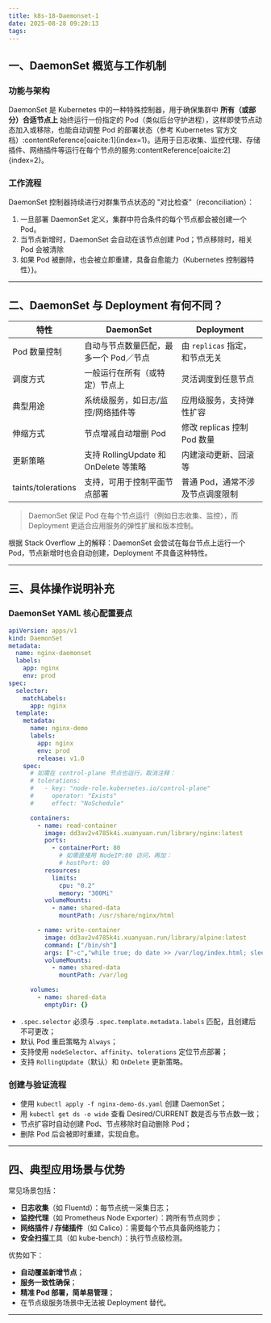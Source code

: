 ```yaml
---
title: k8s-18-Daemonset-1
date: 2025-08-28 09:20:13
tags:
---
```

## 一、DaemonSet 概览与工作机制

### 功能与架构
DaemonSet 是 Kubernetes 中的一种特殊控制器，用于确保集群中 **所有（或部分）合适节点上** 始终运行一份指定的 Pod（类似后台守护进程），这样即使节点动态加入或移除，也能自动调整 Pod 的部署状态（参考 Kubernetes 官方文档）:contentReference[oaicite:1]{index=1}。适用于日志收集、监控代理、存储插件、网络插件等运行在每个节点的服务:contentReference[oaicite:2]{index=2}。

### 工作流程
DaemonSet 控制器持续进行对群集节点状态的 "对比检查"（reconciliation）：
1. 一旦部署 DaemonSet 定义，集群中符合条件的每个节点都会被创建一个 Pod。
2. 当节点新增时，DaemonSet 会自动在该节点创建 Pod；节点移除时，相关 Pod 会被清除
3. 如果 Pod 被删除，也会被立即重建，具备自愈能力（Kubernetes 控制器特性）}。

---

## 二、DaemonSet 与 Deployment 有何不同？

| 特性 | DaemonSet | Deployment |
|------|-----------|------------|
| Pod 数量控制 | 自动与节点数量匹配，最多一个 Pod／节点 | 由 `replicas` 指定，和节点无关 |
| 调度方式 | 一般运行在所有（或特定）节点上 | 灵活调度到任意节点 |
| 典型用途 | 系统级服务，如日志/监控/网络插件等 | 应用级服务，支持弹性扩容 |
| 伸缩方式 | 节点增减自动增删 Pod | 修改 replicas 控制 Pod 数量 |
| 更新策略 | 支持 RollingUpdate 和 OnDelete 等策略 | 内建滚动更新、回滚等 |
| taints/tolerations | 支持，可用于控制平面节点部署 | 普通 Pod，通常不涉及节点调度限制 |

> DaemonSet 保证 Pod 在每个节点运行（例如日志收集、监控），而 Deployment 更适合应用服务的弹性扩展和版本控制。

根据 Stack Overflow 上的解释：DaemonSet 会尝试在每台节点上运行一个 Pod，节点新增时也会自动创建，Deployment 不具备这种特性。

---

## 三、具体操作说明补充

### DaemonSet YAML 核心配置要点
```yaml
apiVersion: apps/v1
kind: DaemonSet
metadata:
  name: nginx-daemonset
  labels:
    app: nginx
    env: prod
spec:
  selector:
    matchLabels:
      app: nginx
  template:
    metadata:
      name: nginx-demo
      labels:
        app: nginx
        env: prod
        release: v1.0
    spec:
      # 如需在 control-plane 节点也运行，取消注释：
      # tolerations:
      #   - key: "node-role.kubernetes.io/control-plane"
      #     operator: "Exists"
      #     effect: "NoSchedule"

      containers:
        - name: read-container
          image: dd3av2v4785k4i.xuanyuan.run/library/nginx:latest
          ports:
            - containerPort: 80
              # 如需直接用 NodeIP:80 访问，再加：
              # hostPort: 80
          resources:
            limits:
              cpu: "0.2"
              memory: "300Mi"
          volumeMounts:
            - name: shared-data
              mountPath: /usr/share/nginx/html

        - name: write-container
          image: dd3av2v4785k4i.xuanyuan.run/library/alpine:latest
          command: ["/bin/sh"]
          args: ["-c","while true; do date >> /var/log/index.html; sleep 10; done"]
          volumeMounts:
            - name: shared-data
              mountPath: /var/log

      volumes:
        - name: shared-data
          emptyDir: {}
```

- `.spec.selector` 必须与 `.spec.template.metadata.labels` 匹配，且创建后不可更改；
- 默认 Pod 重启策略为 `Always`；
- 支持使用 `nodeSelector`、`affinity`、`tolerations` 定位节点部署；
- 支持 `RollingUpdate`（默认）和 `OnDelete` 更新策略。

### 创建与验证流程
- 使用 `kubectl apply -f nginx-demo-ds.yaml` 创建 DaemonSet；
- 用 `kubectl get ds -o wide` 查看 Desired/CURRENT 数是否与节点数一致；
- 节点扩容时自动创建 Pod、节点移除时自动删除 Pod；
- 删除 Pod 后会被即时重建，实现自愈。

---

## 四、典型应用场景与优势

常见场景包括：
- **日志收集**（如 Fluentd）：每节点统一采集日志；
- **监控代理**（如 Prometheus Node Exporter）：跨所有节点同步；
- **网络插件 / 存储插件**（如 Calico）：需要每个节点具备网络能力；
- **安全扫描**工具（如 kube-bench）：执行节点级检测。

优势如下：
- **自动覆盖新增节点**；
- **服务一致性确保**；
- **精准 Pod 部署，简单易管理**；
- 在节点级服务场景中无法被 Deployment 替代。

---

